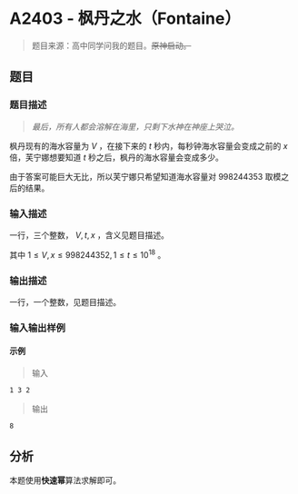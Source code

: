 # A2403 - 枫丹之水（Fontaine）

> 题目来源：高中同学问我的题目。~~原神启动。~~

## 题目

### 题目描述

> *最后，所有人都会溶解在海里，只剩下水神在神座上哭泣。*

枫丹现有的海水容量为 $V$ ，在接下来的 $t$ 秒内，每秒钟海水容量会变成之前的 $x$ 倍，芙宁娜想要知道 $t$ 秒之后，枫丹的海水容量会变成多少。

由于答案可能巨大无比，所以芙宁娜只希望知道海水容量对 $998244353$ 取模之后的结果。

### 输入描述

一行，三个整数， $V, t, x$ ，含义见题目描述。

其中 $1 \leq V, x \leq 998244352, 1 \leq t \leq 10^{18}$ 。

### 输出描述

一行，一个整数，见题目描述。

### 输入输出样例

#### 示例

> 输入

```txt
1 3 2
```

> 输出

```txt
8
```

## 分析

本题使用**快速幂**算法求解即可。
